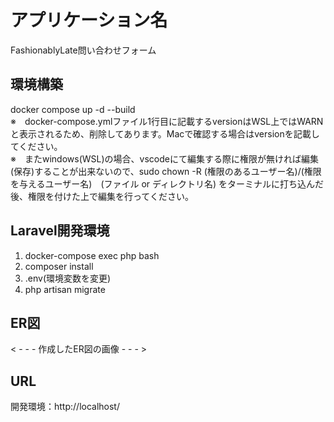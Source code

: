 # アプリケーション名
FashionablyLate問い合わせフォーム
## 環境構築
docker compose up -d --build <br>
※　docker-compose.ymlファイル1行目に記載するversionはWSL上ではWARNと表示されるため、削除してあります。Macで確認する場合はversionを記載してください。<br>
※　またwindows(WSL)の場合、vscodeにて編集する際に権限が無ければ編集(保存)することが出来ないので、sudo chown -R (権限のあるユーザー名)/(権限を与えるユーザー名)　(ファイル or ディレクトリ名)
をターミナルに打ち込んだ後、権限を付けた上で編集を行ってください。
## Laravel開発環境
1. docker-compose exec php bash
2. composer install
3. .env(環境変数を変更)
4. php artisan migrate

## ER図
< - - - 作成したER図の画像 - - - >

## URL
 開発環境：http://localhost/
